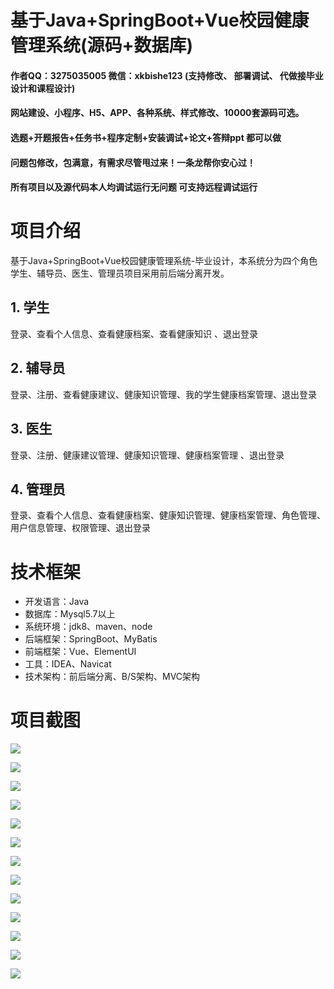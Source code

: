 # 基于Java+SpringBoot+Vue校园健康管理系统(源码+数据库)

#### 作者QQ：3275035005 微信：xkbishe123 (支持修改、 部署调试、 代做接毕业设计和课程设计)

#### 网站建设、小程序、H5、APP、各种系统、样式修改、10000套源码可选。

#### 选题+开题报告+任务书+程序定制+安装调试+论文+答辩ppt 都可以做

#### 问题包修改，包满意，有需求尽管甩过来！一条龙帮你安心过！

#### 所有项目以及源代码本人均调试运行无问题 可支持远程调试运行

# 项目介绍
基于Java+SpringBoot+Vue校园健康管理系统-毕业设计，本系统分为四个角色学生、辅导员、医生、管理员项目采用前后端分离开发。

## 1. 学生

登录、查看个人信息、查看健康档案、查看健康知识 、退出登录 

## 2. 辅导员

登录、注册、查看健康建议、健康知识管理、我的学生健康档案管理、退出登录

## 3. 医生

登录、注册、健康建议管理、健康知识管理、健康档案管理 、退出登录 

## 4. 管理员

登录、查看个人信息、查看健康档案、健康知识管理、健康档案管理、角色管理、用户信息管理、权限管理、退出登录

# 技术框架
- 开发语言：Java
- 数据库：Mysql5.7以上
- 系统环境：jdk8、maven、node
- 后端框架：SpringBoot、MyBatis
- 前端框架：Vue、ElementUI
- 工具：IDEA、Navicat
- 技术架构：前后端分离、B/S架构、MVC架构
# 项目截图

![](image/A1.png)

![](image/A2.png)

![](image/A3.png)

![](image/A4.png)

![](image/A5.png)

![](image/B1.png)

![](image/B2.png)

![](image/B3.png)

![](image/B4.png)

![](image/D1.png)

![](image/D2.png)

![](image/D3.png)

![](image/D4.png)


